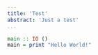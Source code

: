 ```yaml
---
title: 'Test'
abstract: 'Just a test'
...
```


```haskell
main :: IO ()
main = print "Hello World!"
```
